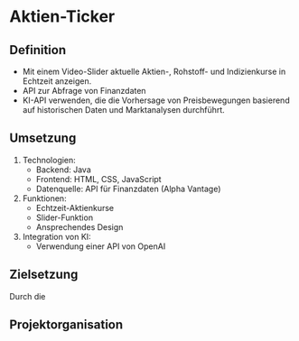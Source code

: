 # Aktien-Ticker

## Definition
- Mit einem Video-Slider aktuelle Aktien-, Rohstoff- und Indizienkurse in Echtzeit anzeigen.
- API zur Abfrage von Finanzdaten
- KI-API verwenden, die die Vorhersage von Preisbewegungen basierend auf historischen Daten und Marktanalysen durchführt.

## Umsetzung
1. Technologien:
   - Backend: Java
   - Frontend: HTML, CSS, JavaScript
   - Datenquelle: API für Finanzdaten (Alpha Vantage)
2. Funktionen:
   - Echtzeit-Aktienkurse
   - Slider-Funktion
   - Ansprechendes Design
3. Integration von KI:
   - Verwendung einer API von OpenAI 

## Zielsetzung
Durch die 

## Projektorganisation